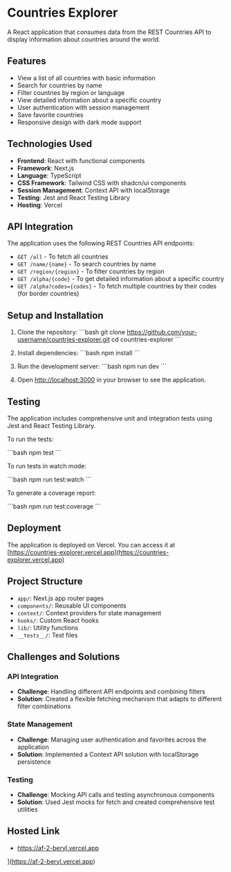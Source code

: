 # Countries Explorer

A React application that consumes data from the REST Countries API to display information about countries around the world.

## Features

- View a list of all countries with basic information
- Search for countries by name
- Filter countries by region or language
- View detailed information about a specific country
- User authentication with session management
- Save favorite countries
- Responsive design with dark mode support

## Technologies Used

- **Frontend**: React with functional components
- **Framework**: Next.js
- **Language**: TypeScript
- **CSS Framework**: Tailwind CSS with shadcn/ui components
- **Session Management**: Context API with localStorage
- **Testing**: Jest and React Testing Library
- **Hosting**: Vercel

## API Integration

The application uses the following REST Countries API endpoints:

- `GET /all` - To fetch all countries
- `GET /name/{name}` - To search countries by name
- `GET /region/{region}` - To filter countries by region
- `GET /alpha/{code}` - To get detailed information about a specific country
- `GET /alpha?codes={codes}` - To fetch multiple countries by their codes (for border countries)

## Setup and Installation

1. Clone the repository:
\`\`\`bash
git clone https://github.com/your-username/countries-explorer.git
cd countries-explorer
\`\`\`

2. Install dependencies:
\`\`\`bash
npm install
\`\`\`

3. Run the development server:
\`\`\`bash
npm run dev
\`\`\`

4. Open [http://localhost:3000](http://localhost:3000) in your browser to see the application.

## Testing

The application includes comprehensive unit and integration tests using Jest and React Testing Library.

To run the tests:

\`\`\`bash
npm test
\`\`\`

To run tests in watch mode:

\`\`\`bash
npm run test:watch
\`\`\`

To generate a coverage report:

\`\`\`bash
npm run test:coverage
\`\`\`

## Deployment

The application is deployed on Vercel. You can access it at [https://countries-explorer.vercel.app](https://countries-explorer.vercel.app)

## Project Structure

- `app/`: Next.js app router pages
- `components/`: Reusable UI components
- `context/`: Context providers for state management
- `hooks/`: Custom React hooks
- `lib/`: Utility functions
- `__tests__/`: Test files

## Challenges and Solutions

### API Integration
- **Challenge**: Handling different API endpoints and combining filters
- **Solution**: Created a flexible fetching mechanism that adapts to different filter combinations

### State Management
- **Challenge**: Managing user authentication and favorites across the application
- **Solution**: Implemented a Context API solution with localStorage persistence

### Testing
- **Challenge**: Mocking API calls and testing asynchronous components
- **Solution**: Used Jest mocks for fetch and created comprehensive test utilities

## Hosted Link

- https://af-2-beryl.vercel.app

](https://af-2-beryl.vercel.app)
